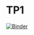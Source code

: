 # TP1 
[![Binder](https://mybinder.org/badge_logo.svg)](https://mybinder.org/v2/gh/cherifaakkari/TP1/main?filepath=TP1%20(1).ipynb)
